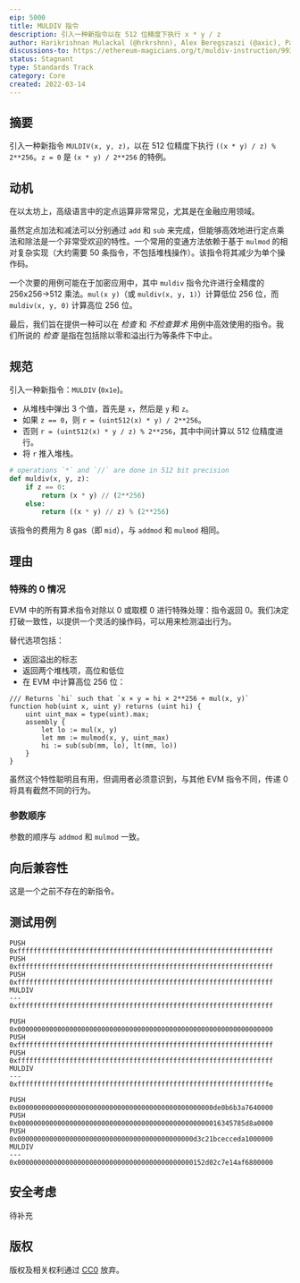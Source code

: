 ```yaml
---
eip: 5000
title: MULDIV 指令
description: 引入一种新指令以在 512 位精度下执行 x * y / z
author: Harikrishnan Mulackal (@hrkrshnn), Alex Beregszaszi (@axic), Paweł Bylica (@chfast)
discussions-to: https://ethereum-magicians.org/t/muldiv-instruction/9930
status: Stagnant
type: Standards Track
category: Core
created: 2022-03-14
---
```


## 摘要

引入一种新指令 `MULDIV(x, y, z)`，以在 512 位精度下执行 `((x * y) / z) % 2**256`。`z = 0` 是 `(x * y) / 2**256` 的特例。

## 动机

在以太坊上，高级语言中的定点运算非常常见，尤其是在金融应用领域。

虽然定点加法和减法可以分别通过 `add` 和 `sub` 来完成，但能够高效地进行定点乘法和除法是一个非常受欢迎的特性。一个常用的变通方法依赖于基于 `mulmod` 的相对复杂实现（大约需要 50 条指令，不包括堆栈操作）。该指令将其减少为单个操作码。

一个次要的用例可能在于加密应用中，其中 `muldiv` 指令允许进行全精度的 256x256->512 乘法。`mul(x y)`（或 `muldiv(x, y, 1)`）计算低位 256 位，而 `muldiv(x, y, 0)` 计算高位 256 位。

最后，我们旨在提供一种可以在 *检查* 和 *不检查算术* 用例中高效使用的指令。我们所说的 *检查* 是指在包括除以零和溢出行为等条件下中止。

## 规范

引入一种新指令：`MULDIV` (`0x1e`)。

- 从堆栈中弹出 3 个值，首先是 `x`，然后是 `y` 和 `z`。
- 如果 `z == 0`，则 `r = (uint512(x) * y) / 2**256`。
- 否则 `r = (uint512(x) * y / z) % 2**256`，其中中间计算以 512 位精度进行。
- 将 `r` 推入堆栈。

```python
# operations `*` and `//` are done in 512 bit precision
def muldiv(x, y, z):
    if z == 0:
        return (x * y) // (2**256)
    else:
        return ((x * y) // z) % (2**256)
```

该指令的费用为 8 gas（即 `mid`），与 `addmod` 和 `mulmod` 相同。

## 理由

### 特殊的 0 情况

EVM 中的所有算术指令对除以 0 或取模 0 进行特殊处理：指令返回 0。我们决定打破一致性，以提供一个灵活的操作码，可以用来检测溢出行为。

替代选项包括：

- 返回溢出的标志
- 返回两个堆栈项，高位和低位
- 在 EVM 中计算高位 256 位：

```solidity
/// Returns `hi` such that `x × y = hi × 2**256 + mul(x, y)`
function hob(uint x, uint y) returns (uint hi) {
    uint uint_max = type(uint).max;
    assembly {
        let lo := mul(x, y)
        let mm := mulmod(x, y, uint_max)
        hi := sub(sub(mm, lo), lt(mm, lo))
    }
}
```

虽然这个特性聪明且有用，但调用者必须意识到，与其他 EVM 指令不同，传递 0 将具有截然不同的行为。

### 参数顺序

参数的顺序与 `addmod` 和 `mulmod` 一致。

## 向后兼容性

这是一个之前不存在的新指令。

## 测试用例

```
PUSH 0xffffffffffffffffffffffffffffffffffffffffffffffffffffffffffffffff
PUSH 0xffffffffffffffffffffffffffffffffffffffffffffffffffffffffffffffff
PUSH 0xffffffffffffffffffffffffffffffffffffffffffffffffffffffffffffffff
MULDIV
---
0xffffffffffffffffffffffffffffffffffffffffffffffffffffffffffffffff
```

```
PUSH 0x0000000000000000000000000000000000000000000000000000000000000000
PUSH 0xffffffffffffffffffffffffffffffffffffffffffffffffffffffffffffffff
PUSH 0xffffffffffffffffffffffffffffffffffffffffffffffffffffffffffffffff
MULDIV
---
0xfffffffffffffffffffffffffffffffffffffffffffffffffffffffffffffffe
```

```
PUSH 0x0000000000000000000000000000000000000000000000000de0b6b3a7640000
PUSH 0x000000000000000000000000000000000000000000000000016345785d8a0000
PUSH 0x00000000000000000000000000000000000000000000d3c21bcecceda1000000
MULDIV
---
0x00000000000000000000000000000000000000000000152d02c7e14af6800000
```

## 安全考虑

待补充

## 版权

版权及相关权利通过 [CC0](../LICENSE.md) 放弃。